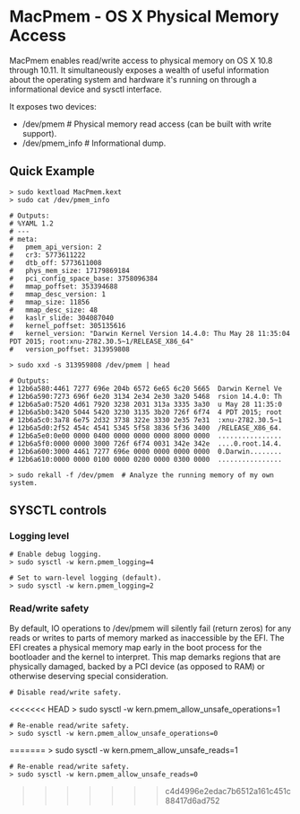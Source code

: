 # MacPmem - OS X Physical Memory Access

MacPmem enables read/write access to physical memory on OS X 10.8 through 10.11. It simultaneously exposes a wealth of useful information about the operating system and hardware it's running on through a informational device and sysctl interface.

It exposes two devices:

 - /dev/pmem  # Physical memory read access (can be built with write support).
 - /dev/pmem_info  # Informational dump.

## Quick Example

	> sudo kextload MacPmem.kext
	> sudo cat /dev/pmem_info
	
	# Outputs:
	# %YAML 1.2
	# ---
	# meta:
	#   pmem_api_version: 2
	#   cr3: 5773611222
	#   dtb_off: 5773611008
	#   phys_mem_size: 17179869184
	#   pci_config_space_base: 3758096384
	#   mmap_poffset: 353394688
	#   mmap_desc_version: 1
	#   mmap_size: 11856
	#   mmap_desc_size: 48
	#   kaslr_slide: 304087040
	#   kernel_poffset: 305135616
	#   kernel_version: "Darwin Kernel Version 14.4.0: Thu May 28 11:35:04 PDT 2015; root:xnu-2782.30.5~1/RELEASE_X86_64"
	#   version_poffset: 313959808
	
	> sudo xxd -s 313959808 /dev/pmem | head
	
	# Outputs:
	# 12b6a580:4461 7277 696e 204b 6572 6e65 6c20 5665  Darwin Kernel Ve
	# 12b6a590:7273 696f 6e20 3134 2e34 2e30 3a20 5468  rsion 14.4.0: Th
	# 12b6a5a0:7520 4d61 7920 3238 2031 313a 3335 3a30  u May 28 11:35:0
	# 12b6a5b0:3420 5044 5420 3230 3135 3b20 726f 6f74  4 PDT 2015; root
	# 12b6a5c0:3a78 6e75 2d32 3738 322e 3330 2e35 7e31  :xnu-2782.30.5~1
	# 12b6a5d0:2f52 454c 4541 5345 5f58 3836 5f36 3400  /RELEASE_X86_64.
	# 12b6a5e0:0e00 0000 0400 0000 0000 0000 8000 0000  ................
	# 12b6a5f0:0000 0000 3000 726f 6f74 0031 342e 342e  ....0.root.14.4.
	# 12b6a600:3000 4461 7277 696e 0000 0000 0000 0000  0.Darwin........
	# 12b6a610:0000 0000 0100 0000 0200 0000 0300 0000  ................
	
	> sudo rekall -f /dev/pmem  # Analyze the running memory of my own system.

## SYSCTL controls

### Logging level

	# Enable debug logging.
	> sudo sysctl -w kern.pmem_logging=4
	
	# Set to warn-level logging (default).
	> sudo sysctl -w kern.pmem_logging=2

### Read/write safety

By default, IO operations to /dev/pmem will silently fail (return zeros) for any reads or writes to parts of memory marked as inaccessible by the EFI. The EFI creates a physical memory map early in the boot process for the bootloader and the kernel to interpret. This map demarks regions that are physically damaged, backed by a PCI device (as opposed to RAM) or otherwise deserving special consideration.

	# Disable read/write safety.
<<<<<<< HEAD
	> sudo sysctl -w kern.pmem_allow_unsafe_operations=1
	
	# Re-enable read/write safety.
	> sudo sysctl -w kern.pmem_allow_unsafe_operations=0
=======
	> sudo sysctl -w kern.pmem_allow_unsafe_reads=1
	
	# Re-enable read/write safety.
	> sudo sysctl -w kern.pmem_allow_unsafe_reads=0
>>>>>>> c4d4996e2edac7b6512a161c451c88417d6ad752
